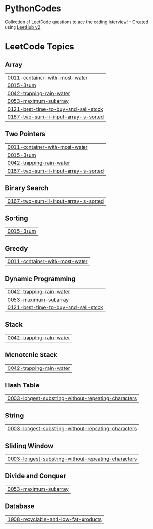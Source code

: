 # PythonCodes
Collection of LeetCode questions to ace the coding interview! - Created using [LeetHub v2](https://github.com/arunbhardwaj/LeetHub-2.0)

<!---LeetCode Topics Start-->
# LeetCode Topics
## Array
|  |
| ------- |
| [0011-container-with-most-water](https://github.com/ankushgupta365/PythonCodes/tree/master/0011-container-with-most-water) |
| [0015-3sum](https://github.com/ankushgupta365/PythonCodes/tree/master/0015-3sum) |
| [0042-trapping-rain-water](https://github.com/ankushgupta365/PythonCodes/tree/master/0042-trapping-rain-water) |
| [0053-maximum-subarray](https://github.com/ankushgupta365/PythonCodes/tree/master/0053-maximum-subarray) |
| [0121-best-time-to-buy-and-sell-stock](https://github.com/ankushgupta365/PythonCodes/tree/master/0121-best-time-to-buy-and-sell-stock) |
| [0167-two-sum-ii-input-array-is-sorted](https://github.com/ankushgupta365/PythonCodes/tree/master/0167-two-sum-ii-input-array-is-sorted) |
## Two Pointers
|  |
| ------- |
| [0011-container-with-most-water](https://github.com/ankushgupta365/PythonCodes/tree/master/0011-container-with-most-water) |
| [0015-3sum](https://github.com/ankushgupta365/PythonCodes/tree/master/0015-3sum) |
| [0042-trapping-rain-water](https://github.com/ankushgupta365/PythonCodes/tree/master/0042-trapping-rain-water) |
| [0167-two-sum-ii-input-array-is-sorted](https://github.com/ankushgupta365/PythonCodes/tree/master/0167-two-sum-ii-input-array-is-sorted) |
## Binary Search
|  |
| ------- |
| [0167-two-sum-ii-input-array-is-sorted](https://github.com/ankushgupta365/PythonCodes/tree/master/0167-two-sum-ii-input-array-is-sorted) |
## Sorting
|  |
| ------- |
| [0015-3sum](https://github.com/ankushgupta365/PythonCodes/tree/master/0015-3sum) |
## Greedy
|  |
| ------- |
| [0011-container-with-most-water](https://github.com/ankushgupta365/PythonCodes/tree/master/0011-container-with-most-water) |
## Dynamic Programming
|  |
| ------- |
| [0042-trapping-rain-water](https://github.com/ankushgupta365/PythonCodes/tree/master/0042-trapping-rain-water) |
| [0053-maximum-subarray](https://github.com/ankushgupta365/PythonCodes/tree/master/0053-maximum-subarray) |
| [0121-best-time-to-buy-and-sell-stock](https://github.com/ankushgupta365/PythonCodes/tree/master/0121-best-time-to-buy-and-sell-stock) |
## Stack
|  |
| ------- |
| [0042-trapping-rain-water](https://github.com/ankushgupta365/PythonCodes/tree/master/0042-trapping-rain-water) |
## Monotonic Stack
|  |
| ------- |
| [0042-trapping-rain-water](https://github.com/ankushgupta365/PythonCodes/tree/master/0042-trapping-rain-water) |
## Hash Table
|  |
| ------- |
| [0003-longest-substring-without-repeating-characters](https://github.com/ankushgupta365/PythonCodes/tree/master/0003-longest-substring-without-repeating-characters) |
## String
|  |
| ------- |
| [0003-longest-substring-without-repeating-characters](https://github.com/ankushgupta365/PythonCodes/tree/master/0003-longest-substring-without-repeating-characters) |
## Sliding Window
|  |
| ------- |
| [0003-longest-substring-without-repeating-characters](https://github.com/ankushgupta365/PythonCodes/tree/master/0003-longest-substring-without-repeating-characters) |
## Divide and Conquer
|  |
| ------- |
| [0053-maximum-subarray](https://github.com/ankushgupta365/PythonCodes/tree/master/0053-maximum-subarray) |
## Database
|  |
| ------- |
| [1908-recyclable-and-low-fat-products](https://github.com/ankushgupta365/PythonCodes/tree/master/1908-recyclable-and-low-fat-products) |
<!---LeetCode Topics End-->